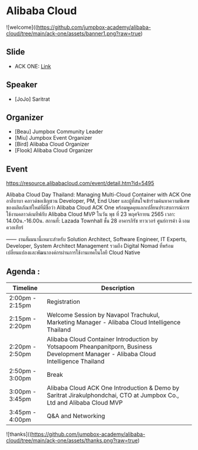 # Alibaba Cloud
![welcome]((https://github.com/jumpbox-academy/alibaba-cloud/tree/main/ack-one/assets/banner1.png?raw=true)
## Slide
- ACK ONE: [Link](https://github.com/jumpbox-academy/alibaba-cloud/tree/main/ack-one/assets/ack-one.pdf)

## Speaker
- [JoJo] Saritrat 

## Organizer
- [Beau] Jumpbox Community Leader
- [Miu] Jumpbox Event Organizer
- [Bird] Alibaba Cloud Organizer
- [Flook] Alibaba Cloud Organizer

## Event
https://resource.alibabacloud.com/event/detail.htm?id=5495

Alibaba Cloud Day Thailand: Managing Multi-Cloud Container with ACK One
อาลีบาบา คลาวด์ขอเชิญชวน Developer, PM, End User และผู้ที่สนใจเข้าร่วมค้นหาความพิเศษของผลิตภัณฑ์ใหม่ที่มีชื่อว่า Alibaba Cloud ACK One พร้อมพูดคุยแลกเปลี่ยนประสบการณ์การใช้งานคลาวด์เนทีฟกับ Alibaba Cloud MVP
ในวัน พุธ ที่ 23 พฤศจิกายน 2565
เวลา: 14.00น.-16.00น.
สถานที่: Lazada Townhall ชั้น 28 อาคารภิรัช ทาวเวอร์ ศูนย์การค้า ดิ เอมควอเทียร์

——
งานสัมมนานี้เหมาะสำหรับ Solution Architect, Software Engineer, IT Experts, Developer, System Architect Management รวมถึง Digital Nomad ที่พร้อมเปลี่ยนแปลงและพัฒนาองค์กรผ่านการใช้งานเทคโนโลยี Cloud Native

## Agenda :
| Timeline  | Description |
| ------------- | ------------- |
|2:00pm - 2:15pm | Registration |
|2:15pm - 2:20pm | Welcome Session by Navapol Trachukul, Marketing Manager - Alibaba Cloud Intelligence Thailand |
|2:20pm - 2:50pm | Alibaba Cloud Container Introduction by Yotsapoom Pheanpanitporn, Business Development Manager - Alibaba Cloud Intelligence Thailand|
|2:50pm - 3:00pm | Break|
|3:00pm - 3:45pm | Alibaba Cloud ACK One Introduction & Demo by Saritrat Jirakulphondchai, CTO at Jumpbox Co., Ltd and Alibaba Cloud MVP|
|3:45pm - 4:00pm | Q&A and Networking|

![thanks]((https://github.com/jumpbox-academy/alibaba-cloud/tree/main/ack-one/assets/thanks.png?raw=true)